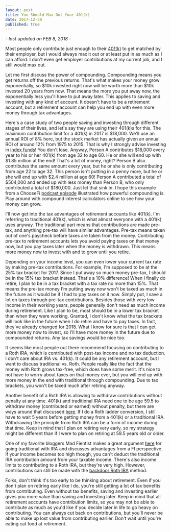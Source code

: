 ```yaml
---
layout: post
title: You Should Max Out Your 401(k)
date: 2017-12-30
published: true
---
```

*- last updated on FEB 8, 2018 -*

Most people only contribute just enough to their [401(k)](https://www.bogleheads.org/wiki/401(k)) to get matched by their employer, but I would always max it out or at least put in as much as I can afford. I don't even get employer contributions at my current job, and I still would max out.

Let me first discuss the power of compounding. Compounding means you get returns off the previous returns. That's what makes your money grow exponentially, so $10k invested right now will be worth more than $10k invested 20 years from now. That means the more you put away now, the exponentially less you'll have to put away later. This applies to saving and investing with any kind of account. It doesn't have to be a retirement account, but a retirement account can help you end up with even more money through tax advantages.

Here's a case study of two people saving and investing through different stages of their lives, and let's say they are using their 401(k)s for this. The maximum contribution limit for a 401(k) in 2017 is $18,000. We'll use an annual ROI of 8% here, but the stock market has actually given an annual ROI of around 12% from 1975 to 2015. That is why I strongly advise investing in [index funds](https://www.bogleheads.org/wiki/Index_fund)! You don't lose. Anyway, Person A contributes $18,000 every year to his or her 401(k) from age 32 to age 60. He or she will end up with $1.85 million at the end! That's a lot of money, right? Person B also contributes the same amount every year, but he or she is only contributing from age 22 to age 32. This person isn't putting in a penny more, but he or she will end up with $2.4 million at age 60! Person A contributed a total of $504,000 and ended up with less money than Person B, who only contributed a total of $180,000. Just let that sink in. I hope this example from a ChooseFi [podcast episode](https://www.choosefi.com/039r-cruise-control/) illustrated how powerful compounding is. Play around with compound interest calculators online to see how your money can grow.

I'll now get into the tax advantages of retirement accounts like 401(k). I'm referring to traditional 401(k), which is what almost everyone with a 401(k) uses anyway. The traditional part means that contributions are made pre-tax, and anything pre-tax will have similar advantages. Pre-tax means taken out of one's paycheck before taxes are taken from the money. Contributing pre-tax to retirement accounts lets you avoid paying taxes on that money now, but you pay taxes later when the money is withdrawn. This means more money now to invest with and to grow until you retire.

Depending on your income level, you can even lower your current tax rate by making pre-tax contributions. For example, I'm supposed to be at the 25% tax bracket for 2017. Since I put away so much money pre-tax, I should be in the 15% tax bracket instead. That's a 10% difference! When I finally do retire, I plan to be in a tax bracket with a tax rate no more than 15%. That means the pre-tax money I'm putting away now won't be taxed as much in the future as it would be if I had to pay taxes on it now. Simply put, I save a lot on taxes through pre-tax contributions. Besides those with very low income in their working years, people generally don't need as much income during retirement. Like I plan to be, most should be in a lower tax bracket than when they were working. Granted, I don't know what the tax brackets will look like in the future when I do retire and have to pay taxes. In fact, they've already changed for 2018. What I know for sure is that I can get more money now to invest, so I'll have more money in the future due to compounded returns. Any tax savings would be nice too.

It seems like most people out there recommend focusing on contributing to a Roth IRA, which is contributed with post-tax income and no tax deduction. I don't care about IRA vs. 401(k). It could be any retirement account, but I want to discuss traditional vs. Roth. People really like the fact that the money with Roth grows tax-free, which does have some merit. It's nice to not have to worry about taxes on that money ever, but you will end up with more money in the end with traditional through compounding. Due to tax brackets, you won't be taxed much after retiring anyway.

Another benefit of a Roth IRA is allowing to withdraw contributions without penalty at any time. 401(k) and traditional IRA need one to be age 59.5 to withdraw money (contributed or earned) without penalty, but there are ways around that discussed [here](https://www.madfientist.com/how-to-access-retirement-funds-early/). If I do a Roth ladder conversion, I still have to wait 5 years before getting money from a 401(k) or a traditional IRA. Withdrawing the principle from Roth IRA can be a form of income during that time. Keep in mind that I plan on retiring very early, so my strategy might be different than if I were to plan on retiring at 59.5 years old or older.

One of my favorite bloggers Mad Fientist makes a great argument [here](https://www.madfientist.com/traditional-ira-vs-roth-ira/) for going traditional with IRA and discusses advantages from a FI perspective. If your income becomes too high though, you can't deduct the traditional IRA contribution amount from your taxable income. There's also income limits to contributing to a Roth IRA, but they're very high. However, contributions can still be made with the [backdoor Roth IRA](https://www.bogleheads.org/wiki/Backdoor_Roth_IRA) method.

Folks, don't think it's too early to be thinking about retirement. Even if you don't plan on retiring early like I do, you're still getting a lot of tax benefits from contributing. Even without tax benefits, saving and investing earlier gives you more value than saving and investing later. Keep in mind that all retirement accounts have contribution limits, so you may not be able to contribute as much as you'd like if you decide later in life to go heavy on contributing. You can always cut back on contributions, but you'll never be able to make up lost value from contributing earlier. Don't wait until you're eating cat food at retirement.
